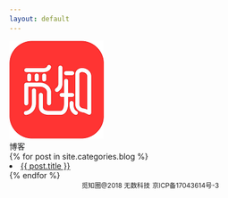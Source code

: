 ```yaml
---
layout: default
---
```


<body>
  <div class="container">
        <div class="web-logo">
            <a href="/about.html"><img src="/images/Logo.png"/></a>
        </div>
        <div class="panel panel-default">
            <div class="panel-heading">博客</div>
            <!-- List group -->
             {% for post in site.categories.blog %}
                <li class="list-group">
                  <a href="{{ post.url }}" class="list-group-item title">{{ post.title }}</a>
                </li>
            {% endfor %}
        </div>
        <div align="center">
            <small>觅知圈@2018 无数科技</small>
            <small>京ICP备17043614号-3</small>
        </div>
    </div>
</body>
